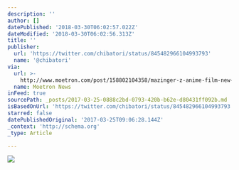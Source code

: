 ```yaml
---
description: ''
author: []
datePublished: '2018-03-30T06:02:57.022Z'
dateModified: '2018-03-30T06:02:56.313Z'
title: ''
publisher:
  url: 'https://twitter.com/chibatori/status/845482966104993793'
  name: '@chibatori'
via:
  url: >-
    http://www.moetron.com/post/158802104358/mazinger-z-anime-film-new-visual-source
  name: Moetron News
inFeed: true
sourcePath: _posts/2017-03-25-0888c2bd-0793-420b-b62e-d80431ff092b.md
isBasedOnUrl: 'https://twitter.com/chibatori/status/845482966104993793'
starred: false
datePublishedOriginal: '2017-03-25T09:06:28.144Z'
_context: 'http://schema.org'
_type: Article

---
```

![](https://the-grid-user-content.s3-us-west-2.amazonaws.com/76227575-e8b5-4947-a7b7-1320759e52a7.jpg)